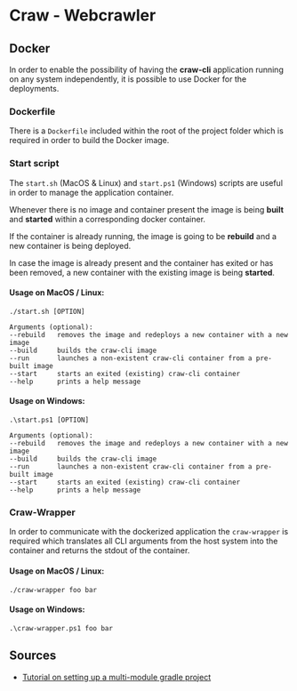 # Craw - Webcrawler

## Docker
In order to enable the possibility of having the **craw-cli** application running on any system independently, it is possible to use Docker for the deployments.

### Dockerfile
There is a `Dockerfile` included within the root of the project folder which is required in order to build the Docker image.

### Start script
The `start.sh` (MacOS & Linux) and `start.ps1` (Windows) scripts are useful in order to manage the application container.

Whenever there is no image and container present the image is being **built** and **started** within a corresponding docker container. 

If the container is already running, the image is going to be **rebuild** and a new container is being deployed.

In case the image is already present and the container has exited or has been removed, a new container with the existing image is being **started**.

#### Usage on MacOS / Linux:
```
./start.sh [OPTION]

Arguments (optional):
--rebuild   removes the image and redeploys a new container with a new image
--build     builds the craw-cli image
--run       launches a non-existent craw-cli container from a pre-built image
--start     starts an exited (existing) craw-cli container
--help      prints a help message
```

#### Usage on Windows:
```
.\start.ps1 [OPTION]

Arguments (optional):
--rebuild   removes the image and redeploys a new container with a new image
--build     builds the craw-cli image
--run       launches a non-existent craw-cli container from a pre-built image
--start     starts an exited (existing) craw-cli container
--help      prints a help message
````

### Craw-Wrapper

In order to communicate with the dockerized application the `craw-wrapper` is required which translates all CLI arguments from the host system into the container and returns the stdout of the container.

#### Usage on MacOS / Linux:
```
./craw-wrapper foo bar
```

#### Usage on Windows:
```
.\craw-wrapper.ps1 foo bar
```
## Sources

- [Tutorial on setting up a multi-module gradle project](https://docs.gradle.org/current/samples/sample_building_java_applications_multi_project.html)


